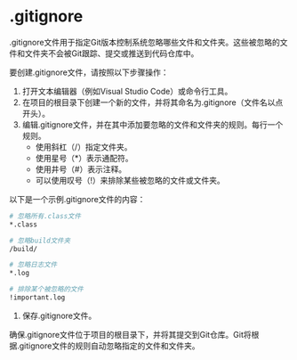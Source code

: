 # .gitignore



.gitignore文件用于指定Git版本控制系统忽略哪些文件和文件夹。这些被忽略的文件和文件夹不会被Git跟踪、提交或推送到代码仓库中。

要创建.gitignore文件，请按照以下步骤操作：

1. 打开文本编辑器（例如Visual Studio Code）或命令行工具。
2. 在项目的根目录下创建一个新的文件，并将其命名为.gitignore（文件名以点开头）。
3. 编辑.gitignore文件，并在其中添加要忽略的文件和文件夹的规则。每行一个规则。
   - 使用斜杠（/）指定文件夹。
   - 使用星号（*）表示通配符。
   - 使用井号（#）表示注释。
   - 可以使用叹号（!）来排除某些被忽略的文件或文件夹。

以下是一个示例.gitignore文件的内容：

```bash
# 忽略所有.class文件
*.class

# 忽略build文件夹
/build/

# 忽略日志文件
*.log

# 排除某个被忽略的文件
!important.log
```

1. 保存.gitignore文件。

确保.gitignore文件位于项目的根目录下，并将其提交到Git仓库。Git将根据.gitignore文件的规则自动忽略指定的文件和文件夹。